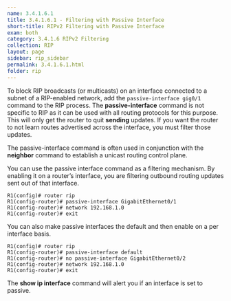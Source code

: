 ```yaml
---
name: 3.4.1.6.1
title: 3.4.1.6.1 - Filtering with Passive Interface
short-title: RIPv2 Filtering with Passive Interface
exam: both
category: 3.4.1.6 RIPv2 Filtering
collection: RIP
layout: page
sidebar: rip_sidebar
permalink: 3.4.1.6.1.html
folder: rip
---
```

To block RIP broadcasts (or multicasts) on an interface connected to a subnet of a RIP-enabled network, add the `passive-interface gig0/1` command to the RIP process. The **passive-interface** command is not specific to RIP as it can be used with all routing protocols for this purpose.  This will only get the router to quit **sending** updates. If you want the router to not learn routes advertised across the interface, you must filter those updates.

The passive-interface command is often used in conjunction with the **neighbor** command to establish a unicast routing control plane.

You can use the passive interface command as a filtering mechanism. By enabling it on a router’s interface, you are filtering outbound routing updates sent out of that interface.

```
R1(config)# router rip
R1(config-router)# passive-interface GigabitEthernet0/1
R1(config-router)# network 192.168.1.0
R1(config-router)# exit
```
You can also make passive interfaces the default and then enable on a per interface basis.
```
R1(config)# router rip
R1(config-router)# passive-interface default
R1(config-router)# no passive-interface GigabitEthernet0/2
R1(config-router)# network 192.168.1.0
R1(config-router)# exit
```

The **show ip interface** command will alert you if an interface is set to passive.

